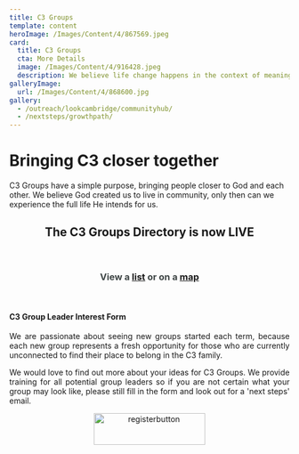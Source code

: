 ```yaml
---
title: C3 Groups
template: content
heroImage: /Images/Content/4/867569.jpeg
card:
  title: C3 Groups
  cta: More Details
  image: /Images/Content/4/916428.jpeg
  description: We believe life change happens in the context of meaningful relationships. C3 Groups exist to make life-changing relationships relevant and accessible to you
galleryImage:
  url: /Images/Content/4/868600.jpg
gallery:
  - /outreach/lookcambridge/communityhub/
  - /nextsteps/growthpath/
---
```


# Bringing C3 closer together

C3 Groups have a simple purpose, bringing people closer to God and each other. We believe God created us to live in community, only then can we experience the full life He intends for us.

<h2 style="text-align: center;">
  The C3 Groups Directory is now LIVE
</h2>
<br/>
<h3 style="text-align: center; color: #3e4545;">
  View a <a href="https://thec3.churchsuite.co.uk/embed/smallgroups/list?preview=true">list</a>
  or on a <a href="https://thec3.churchsuite.co.uk/embed/smallgroups/map?preview=true">map</a>
</h3>
<br/>

<!-- If you want to lead a group in the upcoming terms at C3 we would love to hear your ideas! Full training and support is given, if you have an idea you would like to develop, then why not attend one of our group leader training sessions to realise your potential. [You can&nbsp;register your interest using the C3 Group leader application form](https://thec3church.typeform.com/to/Du2iFZ). -->

#### C3 Group Leader Interest Form

<p style="text-align: justify;">
  We are passionate about seeing new groups started each term, because each new group represents a fresh opportunity for those who are currently unconnected to find their place to belong in the C3 family.
</p>
<p style="text-align: justify;">
  We would love to find out more about your ideas for C3 Groups. We provide training&nbsp;for all potential group leaders so if you are not certain what your group may look like, please still fill in the form and look out for a 'next steps' email.
</p>

<p style="text-align: center;">
	<a href="https://thec3church.typeform.com/to/Du2iFZ">
    <img alt="registerbutton" height="57" src="/Images/content/4/869691.png" width="200" style="max-width: 100%;">
  </a>
</p>
